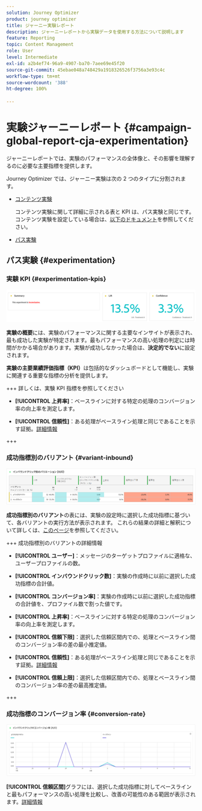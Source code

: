 ```yaml
---
solution: Journey Optimizer
product: journey optimizer
title: ジャーニー実験レポート
description: ジャーニーレポートから実験データを使用する方法について説明します
feature: Reporting
topic: Content Management
role: User
level: Intermediate
exl-id: a2b4ef74-96a9-4907-ba70-7aee69e45f20
source-git-commit: 45ebae048a748429a1918326526f3756a3e93c4c
workflow-type: tm+mt
source-wordcount: '388'
ht-degree: 100%

---
```


# 実験ジャーニーレポート {#campaign-global-report-cja-experimentation}

ジャーニーレポートでは、実験のパフォーマンスの全体像と、その影響を理解するのに必要な主要指標を提供します。

Journey Optimizer では、ジャーニー実験は次の 2 つのタイプに分割されます。

* [コンテンツ実験](../content-management/content-experiment.md)

  コンテンツ実験に関して詳細に示される表と KPI は、パス実験と同じです。コンテンツ実験を設定している場合は、[以下のドキュメント](#experimentation)を参照してください。

* [パス実験](../building-journeys/optimize.md)

## パス実験 {#experimentation}

### 実験 KPI {#experimentation-kpis}

![](assets/journey-report-experiment-1.png)

**実験の概要**&#x200B;には、実験のパフォーマンスに関する主要なインサイトが表示され、最も成功した実験が特定されます。最もパフォーマンスの高い処理の判定には時間がかかる場合があります。実験が成功しなかった場合は、**決定的でない**&#x200B;に設定されます。

**実験の主要業績評価指標（KPI）**&#x200B;は包括的なダッシュボードとして機能し、実験に関連する重要な指標の分析を提供します。

+++ 詳しくは、実験 KPI 指標を参照してください

* **[!UICONTROL 上昇率]**：ベースラインに対する特定の処理のコンバージョン率の向上率を測定します。

* **[!UICONTROL 信頼性]**：ある処理がベースライン処理と同じであることを示す証拠。[詳細情報](../content-management/experiment-calculations.md#understand-confidence)

+++



### 成功指標別のバリアント {#variant-inbound}

![](assets/cja-experimentation-variants.png)

**成功指標別のバリアント**の表には、実験の設定時に選択した成功指標に基づいて、各バリアントの実行方法が表示されます。
これらの結果の詳細と解釈について詳しくは、[このページ](../content-management/get-started-experiment.md#interpret-results)を参照してください。

+++ 成功指標別のバリアントの詳細情報

* **[!UICONTROL ユーザー]**：メッセージのターゲットプロファイルに適格な、ユーザープロファイルの数。

* **[!UICONTROL インバウンドクリック数]**：実験の作成時に以前に選択した成功指標の合計値。

* **[!UICONTROL コンバージョン率]**：実験の作成時に以前に選択した成功指標の合計値を、プロファイル数で割った値です。

* **[!UICONTROL 上昇率]**：ベースラインに対する特定の処理のコンバージョン率の向上率を測定します。

* **[!UICONTROL 信頼下限]**：選択した信頼区間内での、処理とベースライン間のコンバージョン率の差の最小推定値。

* **[!UICONTROL 信頼性]**：ある処理がベースライン処理と同じであることを示す証拠。[詳細情報](../content-management/experiment-calculations.md#understand-confidence)

* **[!UICONTROL 信頼上限]**：選択した信頼区間内での、処理とベースライン間のコンバージョン率の差の最高推定値。

+++

### 成功指標のコンバージョン率 {#conversion-rate}

![](assets/cja-experimentation-conversion.png)

**[!UICONTROL 信頼区間]**&#x200B;グラフには、選択した成功指標に対してベースラインと最もパフォーマンスの高い処理を比較し、改善の可能性のある範囲が表示されます。[詳細情報](../content-management/experiment-calculations.md#confidence-intervals)
